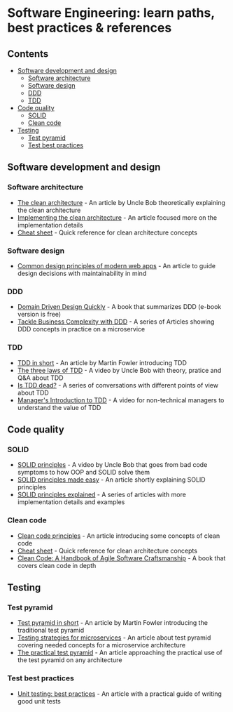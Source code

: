 # Software Engineering: learn paths, best practices & references

## Contents
- [Software development and design](#software-development-and-design)
    - [Software architecture](#software-architecture)
    - [Software design](#software-design)
    - [DDD](#ddd)
    - [TDD](#tdd)
- [Code quality](#code-quality)
    - [SOLID](#solid)
    - [Clean code](#clean-code)
- [Testing](#testing)
    - [Test pyramid](#test-pyramid)
    - [Test best practices](#test-best-practices)

## Software development and design

### Software architecture
- [The clean architecture](http://blog.cleancoder.com/uncle-bob/2012/08/13/the-clean-architecture.html) - An article by Uncle Bob theoretically explaining the clean architecture
- [Implementing the clean architecture](https://docs.microsoft.com/en-us/dotnet/standard/modern-web-apps-azure-architecture/common-web-application-architectures#clean-architecture) - An article focused more on the implementation details
- [Cheat sheet](https://www.bbv.ch/images/bbv/pdf/downloads/Clean_Architecture.pdf) - Quick reference for clean architecture concepts

### Software design
- [Common design principles of modern web apps](https://docs.microsoft.com/en-us/dotnet/standard/modern-web-apps-azure-architecture/architectural-principles) - An article to guide design decisions with maintainability in mind

### DDD
- [Domain Driven Design Quickly](https://www.infoq.com/minibooks/domain-driven-design-quickly) - A book that summarizes DDD (e-book version is free)
- [Tackle Business Complexity with DDD](https://docs.microsoft.com/en-us/dotnet/standard/microservices-architecture/microservice-ddd-cqrs-patterns/) - A series of Articles showing DDD concepts in practice on a microservice


### TDD
- [TDD in short](https://martinfowler.com/bliki/TestDrivenDevelopment.html) - An article by Martin Fowler introducing TDD
- [The three laws of TDD](https://www.youtube.com/watch?v=qkblc5WRn-U) - A video by Uncle Bob with theory, pratice and Q&A about TDD
- [Is TDD dead?](https://martinfowler.com/articles/is-tdd-dead/) - A series of conversations with different points of view about TDD
- [Manager's Introduction to TDD](https://www.infoq.com/presentations/TDD-Managers-Nicolette-Scotland) - A video for non-technical managers to understand the value of TDD

## Code quality

### SOLID
- [SOLID principles](https://www.youtube.com/watch?v=TMuno5RZNeE) - A video by Uncle Bob that goes from bad code symptoms to how OOP and SOLID solve them
- [SOLID principles made easy](https://hackernoon.com/solid-principles-made-easy-67b1246bcdf) - An article shortly explaining SOLID principles
- [SOLID principles explained](https://stackify.com/solid-design-principles/) - A series of articles with more implementation details and examples


### Clean code
- [Clean code principles](https://simpleprogrammer.com/clean-code-principles-better-programmer/) - An article introducing some concepts of clean code
- [Cheat sheet](https://gist.github.com/wojteklu/73c6914cc446146b8b533c0988cf8d29) - Quick reference for clean architecture concepts
- [Clean Code: A Handbook of Agile Software Craftsmanship](https://www.amazon.com.br/Clean-Code-Handbook-Software-Craftsmanship/dp/0132350882) - A book that covers clean code in depth

## Testing

### Test pyramid
- [Test pyramid in short](https://martinfowler.com/bliki/TestPyramid.html) - An article by Martin Fowler introducing the traditional test pyramid
- [Testing strategies for microservices](https://martinfowler.com/articles/microservice-testing/) - An article about test pyramid covering needed concepts for a microservice architecture
- [The practical test pyramid](https://martinfowler.com/articles/practical-test-pyramid.html) - An article approaching the practical use of the test pyramid on any architecture

### Test best practices
- [Unit testing: best practices](https://docs.microsoft.com/en-us/dotnet/core/testing/unit-testing-best-practices) - An article with a practical guide of writing good unit tests